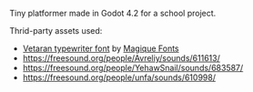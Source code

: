 Tiny platformer made in Godot 4.2 for a school project.

Thrid-party assets used:
 - [Vetaran typewriter font](https://www.1001fonts.com/veteran-typewriter-font.html) by [Magique Fonts](https://www.1001fonts.com/users/magique/)
 - https://freesound.org/people/Avreliy/sounds/611613/
 - https://freesound.org/people/YehawSnail/sounds/683587/
 - https://freesound.org/people/unfa/sounds/610998/